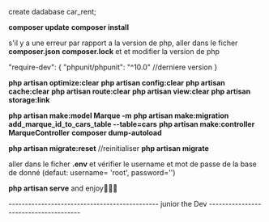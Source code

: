  <!--  creer la base de donnée dans phpadmin mysql-->
 create dadabase car_rent;

 <!-- reintialiser composer -->
 **composer update**
 **composer install**

s'il y a une erreur par rapport a la version de php, aller dans le ficher  **composer.json** **composer.lock** et  et modifier la version de php 

"require-dev": {
    "phpunit/phpunit": "^10.0" //derniere version
}

<!-- vider les caches -->
**php artisan optimize:clear**
**php artisan config:clear**
**php artisan cache:clear**
**php artisan route:clear**
**php artisan view:clear**
**php artisan storage:link**

**php artisan make:model Marque -m**
**php artisan make:migration add_marque_id_to_cars_table --table=cars**
**php artisan make:controller MarqueController**
**composer dump-autoload**
<!-- faire les migrations -->
**php artisan migrate:reset** //reinitialiser
**php artisan migrate**

<!-- faire les verification -->
aller dans le ficher **.env** et vérifier le username et mot de passe de la base de donné (defaut: username= 'root', password='')

<!-- lancer le server sur le localhost -->
**php artisan serve** and enjoy🎉🎉🎉


---------------------------------------------- junior the Dev --------------------------------------